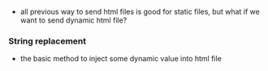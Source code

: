 - all previous way to send html files is good for static files, but what if we want to send dynamic html file?

### String replacement
- the basic method to inject some dynamic value into html file
